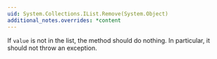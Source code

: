 ```yaml
---
uid: System.Collections.IList.Remove(System.Object)
additional_notes.overrides: *content
---
```


<p>If <code>value</code> is not in the list, the <xref href="System.Collections.IList.Remove(System.Object)"></xref> method should do nothing. In particular, it should not throw an exception.</p>


